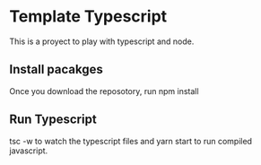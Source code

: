 # Template Typescript
This is a proyect to play with typescript and node. 

## Install pacakges
Once you download the reposotory, run npm install

## Run Typescript 
tsc -w  to watch the typescript files and yarn start to run compiled javascript. 

